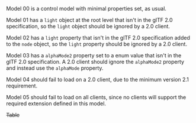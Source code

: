 Model 00 is a control model with minimal properties set, as usual.  

Model 01 has a `light` object at the root level that isn't in the glTF 2.0 specification,
so the `light` object should be ignored by a 2.0 client.  

Model 02 has a `light` property that isn't in the glTF 2.0 specification added to the `node` object,
so the `light` property should be ignored by a 2.0 client.  

Model 03 has a `alphaMode2` property set to a enum value that isn't in the glTF 2.0 specification.
A 2.0 client should ignore the `alphaMode2` property and instead use the `alphaMode` property.  

Model 04 should fail to load on a 2.0 client, due to the minimum version 2.1 requirement.  

Model 05 should fail to load on all clients, since no clients will support the required extension defined in this model.  

~~Table~~
